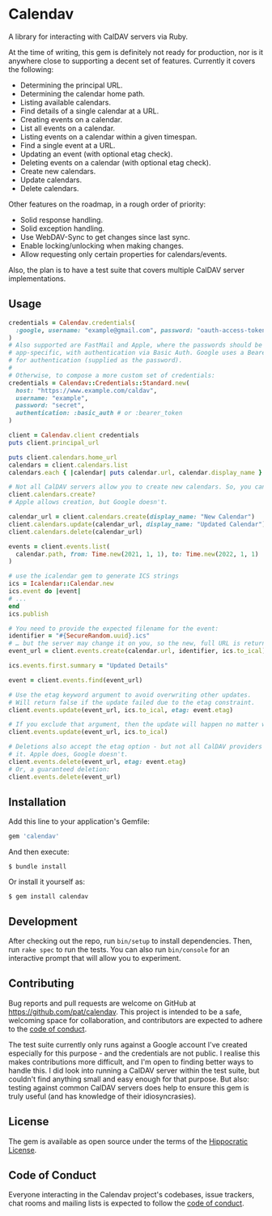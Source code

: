# Calendav

A library for interacting with CalDAV servers via Ruby.

At the time of writing, this gem is definitely not ready for production, nor is it anywhere close to supporting a decent set of features. Currently it covers the following:

* Determining the principal URL.
* Determining the calendar home path.
* Listing available calendars.
* Find details of a single calendar at a URL.
* Creating events on a calendar.
* List all events on a calendar.
* Listing events on a calendar within a given timespan.
* Find a single event at a URL.
* Updating an event (with optional etag check).
* Deleting events on a calendar (with optional etag check).
* Create new calendars.
* Update calendars.
* Delete calendars.

Other features on the roadmap, in a rough order of priority:

* Solid response handling.
* Solid exception handling.
* Use WebDAV-Sync to get changes since last sync.
* Enable locking/unlocking when making changes.
* Allow requesting only certain properties for calendars/events.

Also, the plan is to have a test suite that covers multiple CalDAV server implementations.

## Usage

```ruby
credentials = Calendav.credentials(
  :google, username: "example@gmail.com", password: "oauth-access-token"
)
# Also supported are FastMail and Apple, where the passwords should be
# app-specific, with authentication via Basic Auth. Google uses a Bearer Token
# for authentication (supplied as the password).
#
# Otherwise, to compose a more custom set of credentials:
credentials = Calendav::Credentials::Standard.new(
  host: "https://www.example.com/caldav",
  username: "example",
  password: "secret",
  authentication: :basic_auth # or :bearer_token
)

client = Calendav.client credentials
puts client.principal_url

puts client.calendars.home_url
calendars = client.calendars.list
calendars.each { |calendar| puts calendar.url, calendar.display_name }

# Not all CalDAV servers allow you to create new calendars. So, you can check:
client.calendars.create?
# Apple allows creation, but Google doesn't.

calendar_url = client.calendars.create(display_name: "New Calendar")
client.calendars.update(calendar_url, display_name: "Updated Calendar")
client.calendars.delete(calendar_url)

events = client.events.list(
  calendar.path, from: Time.new(2021, 1, 1), to: Time.new(2022, 1, 1)
)

# use the icalendar gem to generate ICS strings
ics = Icalendar::Calendar.new
ics.event do |event|
# ...
end
ics.publish

# You need to provide the expected filename for the event:
identifier = "#{SecureRandom.uuid}.ics"
# … but the server may change it on you, so the new, full URL is returned:
event_url = client.events.create(calendar.url, identifier, ics.to_ical)

ics.events.first.summary = "Updated Details"

event = client.events.find(event_url)

# Use the etag keyword argument to avoid overwriting other updates.
# Will return false if the update failed due to the etag constraint.
client.events.update(event_url, ics.to_ical, etag: event.etag)

# If you exclude that argument, then the update will happen no matter what.
client.events.update(event_url, ics.to_ical)

# Deletions also accept the etag option - but not all CalDAV providers respect
# it. Apple does, Google doesn't.
client.events.delete(event_url, etag: event.etag)
# Or, a guaranteed deletion:
client.events.delete(event_url)
```

## Installation

Add this line to your application's Gemfile:

```ruby
gem 'calendav'
```

And then execute:

    $ bundle install

Or install it yourself as:

    $ gem install calendav

## Development

After checking out the repo, run `bin/setup` to install dependencies. Then, run `rake spec` to run the tests. You can also run `bin/console` for an interactive prompt that will allow you to experiment.

## Contributing

Bug reports and pull requests are welcome on GitHub at https://github.com/pat/calendav. This project is intended to be a safe, welcoming space for collaboration, and contributors are expected to adhere to the [code of conduct](https://github.com/pat/calendav/blob/main/CODE_OF_CONDUCT.md).

The test suite currently only runs against a Google account I've created especially for this purpose - and the credentials are not public. I realise this makes contributions more difficult, and I'm open to finding better ways to handle this. I did look into running a CalDAV server within the test suite, but couldn't find anything small and easy enough for that purpose. But also: testing against common CalDAV servers does help to ensure this gem is truly useful (and has knowledge of their idiosyncrasies).

## License

The gem is available as open source under the terms of the [Hippocratic License](https://firstdonoharm.dev).

## Code of Conduct

Everyone interacting in the Calendav project's codebases, issue trackers, chat rooms and mailing lists is expected to follow the [code of conduct](https://github.com/pat/calendav/blob/main/CODE_OF_CONDUCT.md).
